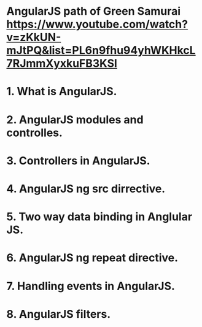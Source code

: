 # AngularJS path of Green Samurai https://www.youtube.com/watch?v=zKkUN-mJtPQ&list=PL6n9fhu94yhWKHkcL7RJmmXyxkuFB3KSl
#  1. What is AngularJS.
#  2. AngularJS modules and controlles. 
#  3. Controllers in AngularJS.
#  4. AngularJS ng src dirrective.
#  5. Two way data binding in Anglular JS.
#  6. AngularJS ng repeat directive.
#  7. Handling events in AngularJS.
#  8. AngularJS filters.
